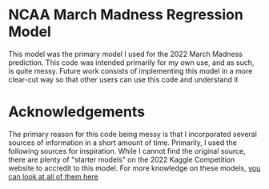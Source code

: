 # NCAA March Madness Regression Model
This model was the primary model I used for the 2022 March Madness prediction. This code was intended primarily for my own use, and as such, is quite messy. Future work consists of implementing this model in a more clear-cut way so that other users can use this code and understand it

# Acknowledgements
The primary reason for this code being messy is that I incorporated several sources of information in a short amount of time. Primarily, I used the following sources for inspiration. While I cannot find the original source, there are plenty of "starter models" on the 2022 Kaggle Competition website to accredit to this model. For more knowledge on these models, [you can look at all of them here](https://www.kaggle.com/competitions/mens-march-mania-2022/code)
